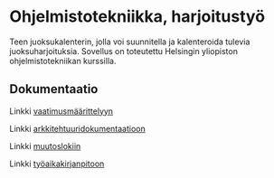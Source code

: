 # Ohjelmistotekniikka, harjoitustyö

Teen juoksukalenterin, jolla voi suunnitella ja kalenteroida tulevia juoksuharjoituksia. Sovellus on toteutettu Helsingin yliopiston ohjelmistotekniikan kurssilla. 

## Dokumentaatio

Linkki [vaatimusmäärittelyyn](https://github.com/ah-pasila/ot-running-calendar/blob/master/dokumentaatio/vaatimusmaarittely.md)

Linkki [arkkitehtuuridokumentaatioon](https://github.com/ah-pasila/ot-running-calendar/blob/master/dokumentaatio/arkkitehtuuri.md)

Linkki [muutoslokiin](https://github.com/ah-pasila/ot-running-calendar/blob/master/dokumentaatio/changelog.md)

Linkki [työaikakirjanpitoon](https://github.com/ah-pasila/ot-running-calendar/blob/master/dokumentaatio/tyoaikakirjanpito.md)
